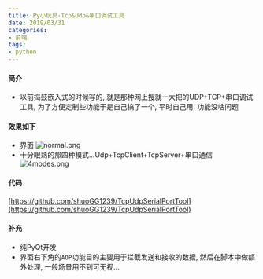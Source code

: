 ```yaml
---
title: Py小玩具-Tcp&Udp&串口调试工具
date: 2019/03/31
categories: 
- 前端
tags:
- python
---
```

#### 简介
* 以前捣鼓嵌入式的时候写的, 就是那种网上搜就一大把的UDP+TCP+串口调试工具, 为了方便定制些功能于是自己搞了一个, 平时自己用, 功能没啥问题

#### 效果如下
* 界面
![normal.png](https://i.loli.net/2019/03/31/5ca0cfb5db3e3.png)
* 十分眼熟的那四种模式...Udp+TcpClient+TcpServer+串口通信
![4modes.png](https://i.loli.net/2019/03/31/5ca0cfc79fea9.png)

#### 代码
[https://github.com/shuoGG1239/TcpUdpSerialPortTool](https://github.com/shuoGG1239/TcpUdpSerialPortTool)

#### 补充
* 纯PyQt开发
* 界面右下角的`AOP`功能目的主要用于拦截发送和接收的数据, 然后在脚本中做额外处理, 一般场景用不到可无视...